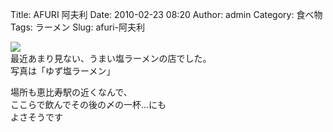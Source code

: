 Title: AFURI 阿夫利
Date: 2010-02-23 08:20
Author: admin
Category: 食べ物
Tags: ラーメン
Slug: afuri-阿夫利

[![](http://farm3.static.flickr.com/2804/4383386494_bf227214ee_m.jpg)](http://www.flickr.com/photos/46200029@N06/4383386494/)  
最近あまり見ない、うまい塩ラーメンの店でした。  
写真は「ゆず塩ラーメン」

場所も恵比寿駅の近くなんで、  
ここらで飲んでその後の〆の一杯…にも  
よさそうです
